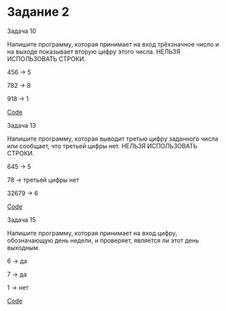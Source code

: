 
# Задание 2

Задача 10

Напишите программу, которая принимает на вход трёхзначное число и на выходе показывает вторую цифру этого числа. НЕЛЬЗЯ ИСПОЛЬЗОВАТЬ СТРОКИ.

456 -> 5

782 -> 8

918 -> 1

[Code](Exs001/Program.cs)

Задача 13

Напишите программу, которая выводит третью цифру заданного числа или сообщает, что третьей цифры нет.
НЕЛЬЗЯ ИСПОЛЬЗОВАТЬ СТРОКИ.

645 -> 5

78 -> третьей цифры нет

32679 -> 6

[Code](Exs002/Program.cs)

Задача 15

Напишите программу, которая принимает на вход цифру, обозначающую день недели, и проверяет, является ли этот день выходным.

6 -> да

7 -> да

1 -> нет

[Code](Exs003/Program.cs)







